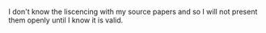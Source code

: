 I don't know the liscencing with my source papers and so I will not present them openly until I know it is valid.
